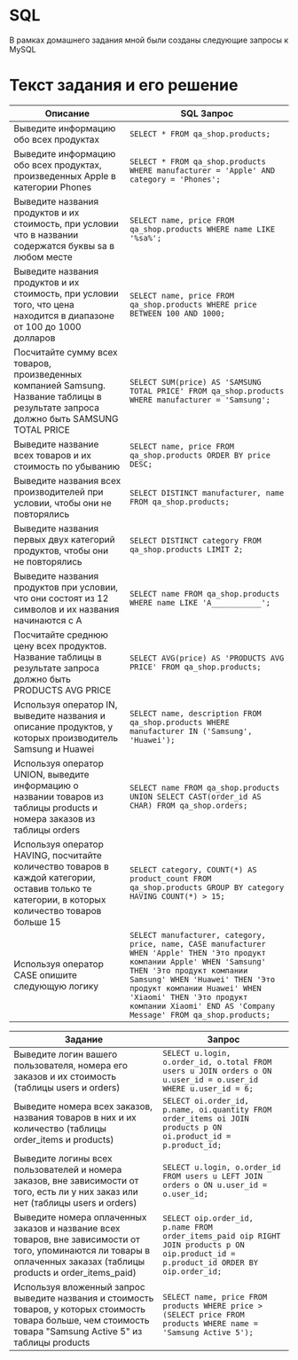 # SQL
В рамках домашнего задания мной были созданы следующие запросы к MySQL
# Текст задания и его решение
| **Описание**                                                                                                                                  | **SQL Запрос**                                                                                                                                                                                                                                                                                                        |
|-----------------------------------------------------------------------------------------------------------------------------------------------|---------------------------------------------------------------------------------------------------------------------------------------------------------------------------------------------------------------------------------------------------------------------------------------------------------------------|
| Выведите информацию обо всех продуктах                                                                                                        | `SELECT * FROM qa_shop.products;`                                                                                                                                                                                                                                                                                     |
| Выведите информацию обо всех продуктах, произведенных Apple в категории Phones                                                                | `SELECT * FROM qa_shop.products WHERE manufacturer = 'Apple' AND category = 'Phones';`                                                                                                                                                                                                                              |
| Выведите названия продуктов и их стоимость, при условии что в названии содержатся буквы sa в любом месте                                         | `SELECT name, price FROM qa_shop.products WHERE name LIKE '%sa%';`                                                                                                                                                                                                                                                 |
| Выведите названия продуктов и их стоимость, при условии того, что цена находится в диапазоне от 100 до 1000 долларов                            | `SELECT name, price FROM qa_shop.products WHERE price BETWEEN 100 AND 1000;`                                                                                                                                                                                                                                        |
| Посчитайте сумму всех товаров, произведенных компанией Samsung. Название таблицы в результате запроса должно быть SAMSUNG TOTAL PRICE       | `SELECT SUM(price) AS 'SAMSUNG TOTAL PRICE' FROM qa_shop.products WHERE manufacturer = 'Samsung';`                                                                                                                                                                                                                   |
| Выведите название всех товаров и их стоимость по убыванию                                                                                      | `SELECT name, price FROM qa_shop.products ORDER BY price DESC;`                                                                                                                                                                                                                                                    |
| Выведите названия всех производителей при условии, чтобы они не повторялись                                                                   | `SELECT DISTINCT manufacturer, name FROM qa_shop.products;`                                                                                                                                                                                                                                                        |
| Выведите названия первых двух категорий продуктов, чтобы они не повторялись                                                                   | `SELECT DISTINCT category FROM qa_shop.products LIMIT 2;`                                                                                                                                                                                                                                                           |
| Выведите названия продуктов при условии, что они состоят из 12 символов и их названия начинаются с A                                          | `SELECT name FROM qa_shop.products WHERE name LIKE 'A___________';`                                                                                                                                                                                                                                                |
| Посчитайте среднюю цену всех продуктов. Название таблицы в результате запроса должно быть PRODUCTS AVG PRICE                                 | `SELECT AVG(price) AS 'PRODUCTS AVG PRICE' FROM qa_shop.products;`                                                                                                                                                                                                                                                |
| Используя оператор IN, выведите названия и описание продуктов, у которых производитель Samsung и Huawei                                       | `SELECT name, description FROM qa_shop.products WHERE manufacturer IN ('Samsung', 'Huawei');`                                                                                                                                                                                                                         |
| Используя оператор UNION, выведите информацию о названии товаров из таблицы products и номера заказов из таблицы orders                         | `SELECT name FROM qa_shop.products UNION SELECT CAST(order_id AS CHAR) FROM qa_shop.orders;`                                                                                                                                                                                                                         |
| Используя оператор HAVING, посчитайте количество товаров в каждой категории, оставив только те категории, в которых количество товаров больше 15 | `SELECT category, COUNT(*) AS product_count FROM qa_shop.products GROUP BY category HAVING COUNT(*) > 15;`                                                                                                                                                                                                          |
| Используя оператор CASE опишите следующую логику                                                                                               | `SELECT manufacturer, category, price, name, CASE manufacturer WHEN 'Apple' THEN 'Это продукт компании Apple' WHEN 'Samsung' THEN 'Это продукт компании Samsung' WHEN 'Huawei' THEN 'Это продукт компании Huawei' WHEN 'Xiaomi' THEN 'Это продукт компании Xiaomi' END AS 'Company Message' FROM qa_shop.products;` |

| **Задание**                                                                                                                                                   | **Запрос**                                                                                                                                                                                                                                                                                                                                                                                                                                        |
|--------------------------------------------------------------------------------------------------------------------------------------------------------------|---------------------------------------------------------------------------------------------------------------------------------------------------------------------------------------------------------------------------------------------------------------------------------------------------------------------------------------------------------------------------------------------------------------------------------------------------|
| Выведите логин вашего пользователя, номера его заказов и их стоимость (таблицы users и orders)                                                                | `SELECT u.login, o.order_id, o.total FROM users u JOIN orders o ON u.user_id = o.user_id WHERE u.user_id = 6;`                                                                                                                                                                                                                                                                                                                                   |
| Выведите номера всех заказов, названия товаров в них и их количество (таблицы order_items и products)                                                          | `SELECT oi.order_id, p.name, oi.quantity FROM order_items oi JOIN products p ON oi.product_id = p.product_id;`                                                                                                                                                                                                                                                                        |
| Выведите логины всех пользователей и номера заказов, вне зависимости от того, есть ли у них заказ или нет (таблицы users и orders)                             | `SELECT u.login, o.order_id FROM users u LEFT JOIN orders o ON u.user_id = o.user_id;`                                                                                                                                                                                                                                                                                                |
| Выведите номера оплаченных заказов и название всех товаров, вне зависимости от того, упоминаются ли товары в оплаченных заказах (таблицы products и order_items_paid) | `SELECT oip.order_id, p.name FROM order_items_paid oip RIGHT JOIN products p ON oip.product_id = p.product_id ORDER BY oip.order_id;`                                                                                                                                                                                                                                                  |
| Используя вложенный запрос выведите названия и стоимость товаров, у которых стоимость товара больше, чем стоимость товара "Samsung Active 5" из таблицы products | `SELECT name, price FROM products WHERE price > (SELECT price FROM products WHERE name = 'Samsung Active 5');`                                                                                                                                                                                                                                                                        |

